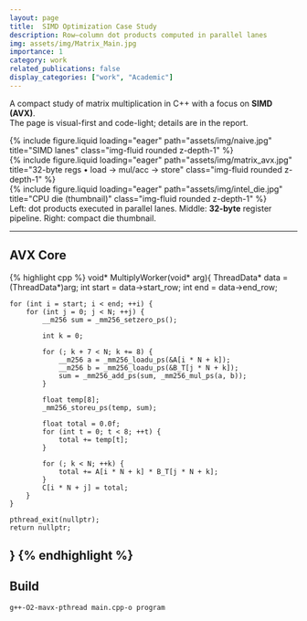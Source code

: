 ```yaml
---
layout: page
title:  SIMD Optimization Case Study
description: Row–column dot products computed in parallel lanes
img: assets/img/Matrix_Main.jpg
importance: 1
category: work
related_publications: false
display_categories: ["work", "Academic"]
---
```


A compact study of matrix multiplication in C++ with a focus on <strong>SIMD (AVX)</strong>.  
The page is visual-first and code-light; details are in the report.

<div class="row">
  <div class="col-sm mt-3 mt-md-0">
    {% include figure.liquid loading="eager" path="assets/img/naive.jpg" title="SIMD lanes" class="img-fluid rounded z-depth-1" %}
  </div>
  <div class="col-sm mt-3 mt-md-0">
    {% include figure.liquid loading="eager" path="assets/img/matrix_avx.jpg" title="32-byte regs • load → mul/acc → store" class="img-fluid rounded z-depth-1" %}
  </div>
  <div class="col-sm mt-3 mt-md-0">
    {% include figure.liquid loading="eager" path="assets/img/intel_die.jpg" title="CPU die (thumbnail)" class="img-fluid rounded z-depth-1" %}
  </div>
</div>
<div class="caption">
  Left: dot products executed in parallel lanes. Middle: <strong>32-byte</strong> register pipeline. Right: compact die thumbnail.
</div>

---

## AVX Core

{% highlight cpp %}
void* MultiplyWorker(void* arg){
    ThreadData* data = (ThreadData*)arg;
    int start = data->start_row;
    int end   = data->end_row;

    for (int i = start; i < end; ++i) {
        for (int j = 0; j < N; ++j) {
            __m256 sum = _mm256_setzero_ps();

            int k = 0;

            for (; k + 7 < N; k += 8) {
                __m256 a = _mm256_loadu_ps(&A[i * N + k]);
                __m256 b = _mm256_loadu_ps(&B_T[j * N + k]);
                sum = _mm256_add_ps(sum, _mm256_mul_ps(a, b));
            }

            float temp[8];
            _mm256_storeu_ps(temp, sum);

            float total = 0.0f;
            for (int t = 0; t < 8; ++t) {
                total += temp[t];
            }

            for (; k < N; ++k) {
                total += A[i * N + k] * B_T[j * N + k];
            }
            C[i * N + j] = total;
        }
    }

    pthread_exit(nullptr);
    return nullptr;
}
{% endhighlight %}
---

## Build
```bash
g++-O2-mavx-pthread main.cpp-o program
